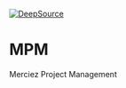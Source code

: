 [![DeepSource](https://deepsource.io/gh/Merciez/MPM.svg/?label=active+issues&show_trend=true&token=lOnVeAY7nTnD9tqIS3uPFlOv)](https://deepsource.io/gh/Merciez/MPM/?ref=repository-badge)

# MPM

Merciez Project Management
